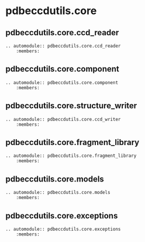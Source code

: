 # pdbeccdutils.core

## pdbeccdutils.core.ccd_reader

```eval_rst
.. automodule:: pdbeccdutils.core.ccd_reader
    :members:
```

## pdbeccdutils.core.component

```eval_rst
.. automodule:: pdbeccdutils.core.component
    :members:
```

## pdbeccdutils.core.structure_writer

```eval_rst
.. automodule:: pdbeccdutils.core.ccd_writer
    :members:
```

## pdbeccdutils.core.fragment_library

```eval_rst
.. automodule:: pdbeccdutils.core.fragment_library
    :members:
```

## pdbeccdutils.core.models

```eval_rst
.. automodule:: pdbeccdutils.core.models
    :members:
```

## pdbeccdutils.core.exceptions

```eval_rst
.. automodule:: pdbeccdutils.core.exceptions
    :members:
```